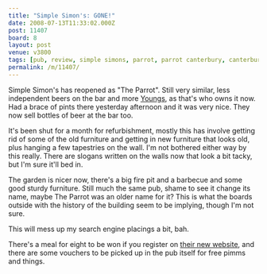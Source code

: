 ```yaml
---
title: "Simple Simon's: GONE!"
date: 2008-07-13T11:33:02.000Z
post: 11407
board: 8
layout: post
venue: v3800
tags: [pub, review, simple simons, parrot, parrot canterbury, canterbury parrot, parrot pub, parrot inn, parrot pub canterbury, parrot inn canterbury]
permalink: /m/11407/
---
```

Simple Simon's has reopened as "The Parrot". Still very similar, less independent beers on the bar and more <a href="http://www.youngs.co.uk">Youngs</a>, as that's who owns it now. Had a brace of pints there yesterday afternoon and it was very nice. They now sell bottles of beer at the bar too. 

It's been shut for a month for refurbishment, mostly this has involve getting rid of some of the old furniture and getting in new furniture that looks old, plus hanging a few tapestries on the wall. I'm not bothered either way by this really. There are slogans written on the walls now that look a bit tacky, but I'm sure it'll bed in. 

The garden is nicer now, there's a big fire pit and a barbecue and some good sturdy furniture. Still much the same pub, shame to see it change its name, maybe The Parrot was an older name for it? This is what the boards outside with the history of the building seem to be implying, though I'm not sure.

This will mess up my search engine placings a bit, bah.

There's a meal for eight to be won if you register on <a href="http://www.theparrotcanterbury.co.uk">their new website</a>, and there are some vouchers to be picked up in the pub itself for free pimms and things.

